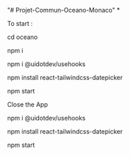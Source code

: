 "# Projet-Commun-Oceano-Monaco" *

To start : 

cd oceano

npm i 

npm i @uidotdev/usehooks 

npm install react-tailwindcss-datepicker 

npm start 

Close the App 

npm i @uidotdev/usehooks 

npm install react-tailwindcss-datepicker 

npm start 
